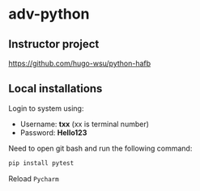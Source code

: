 # adv-python

## Instructor project
https://github.com/hugo-wsu/python-hafb

## Local installations

Login to system using:
- Username: **txx** (xx is terminal number)
- Password: **Hello123**

Need to open git bash and run the following command:
```bash
pip install pytest
```
Reload `Pycharm`

